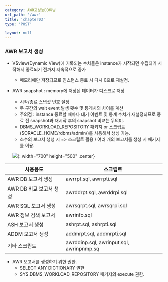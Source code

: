 ```yaml
---
category: AWR고성능DB튜닝
url_path: '/awr'
title: 'chapter03'
type: 'POST'

layout: null
---
```


### AWR 보고서 생성

- V$view(Dynamic View)에 기록되는 수치들은 instance가 시작되면 수집되기 시작해서 종료되기 전까지 지속적으로 증가
  - 메모리에만 저장되므로 인스턴스 종료 시 다시 0으로 재설정.

- AWR snapshot : memory에 저장된 데이터가 디스크로 저장
  - 시작/종료 스냅샷 번호 설정
  - 두 구간의 wait event 발생 횟수 및 통게치의 차이를 계산
  - 주의점 : instance 종료할 때마다 대기 이벤트 및 통계 수치가 재설정되므로 종료 전 snapshot과 재시작 후의 snapshot 비교는 무의미.
  - DBMS_WORKLOAD_REPOSITORY 패키지 or 스크립트($ORACLE_HOME/rdbms/admin/)를 사용해서 생성 가능.
  - 소수의 보고서 생성 시 => 스크립트 활용 / 여러 개의 보고서를 생성 시 패키지를 이용.
  
  ![](http://wiki.gurubee.net/download/attachments/26742265/AWR07.JPG){: width="700" height="500" .center}

| 사용용도                | 스크립트                                 |
|-------------------------|------------------------------------------|
| AWR DB 보고서 생성      | awrrpt.sql, awrrpti.sql                  |
| AWR DB 비교 보고서 생성 | awrddrpt.sql, awrddrpi.sql               |
| AWR SQL 보고서 생성     | awrsqrpt.sql, awrsqrpi.sql               |
| AWR 정보 검색 보고서    | awrinfo.sql                              |
| ASH 보고서 생성         | ashrpt.sql, ashrpti.sql                  |
| ADDM 보고서 생성        | addmrpt.sql, addmrpti.sql                |
| 기타 스크립트           | awrddinp.sql, awrinput.sql, awrinpnmp.sq |

- AWR 보고서를 생성하기 위한 권한.
  - SELECT ANY DICTIONARY 권한
  - SYS.DBMS_WORKLOAD_REPOSITORY 패키지의 execute 권한.





